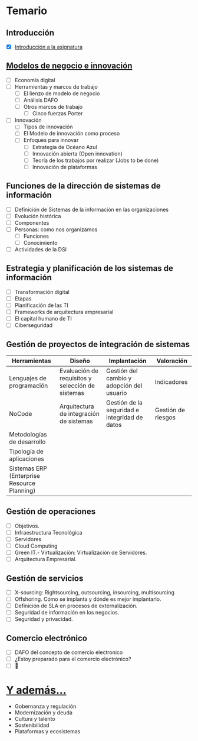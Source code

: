 # Temario

## Introducción

- [x] [Introducción a la asignatura](/temario/00-introduccionDSI.md)

## [Modelos de negocio e innovación](/temario/01-modelosNegocioInnovacion/README.md)

- [ ] Economía digital
- [ ] Herramientas y marcos de trabajo
  - [ ] El lienzo de modelo de negocio
  - [ ] Análisis DAFO
  - [ ] Otros marcos de trabajo
    - [ ] Cinco fuerzas Porter
- [ ] Innovación
  - [ ] Tipos de innovación
  - [ ] El Modelo de innovación como proceso
  - [ ] Enfoques para innovar
    - [ ] Estrategia de Océano Azul
    - [ ] Innovación abierta (Open innovation)
    - [ ] Teoría de los trabajos por realizar (Jobs to be done)
    - [ ] Innovación de plataformas

## Funciones de la dirección de sistemas de información

- [ ] Definición de Sistemas de la información en las organizaciones
- [ ] Evolución histórica
- [ ] Componentes
- [ ] Personas: como nos organizamos
  - [ ] Funciones
  - [ ] Conocimiento
- [ ] Actividades de la DSI

## Estrategia y planificación de los sistemas de información

- [ ] Transformación digital
- [ ] Etapas
- [ ] Planificación de las TI
- [ ] Frameworks de arquitectura empresarial
- [ ] El capital humano de TI
- [ ] Ciberseguridad

## Gestión de proyectos de integración de sistemas

|Herramientas|Diseño|Implantación|Valoración|
|-|-|-|-|
|Lenguajes de programación|Evaluación de requisitos y selección de sistemas|Gestión del cambio y adopción del usuario|Indicadores|
|NoCode|Arquitectura de integración de sistemas|Gestión de la seguridad e integridad de datos|Gestión de riesgos|
|Metodologías de desarrollo|
|Tipología de aplicaciones|
|Sistemas ERP (Enterprise Resource Planning)|

## Gestión de operaciones

- [ ] Objetivos.
- [ ] Infraestructura Tecnológica
- [ ] Servidores
- [ ] Cloud Computing
- [ ] Green IT.- Virtualización: Virtualización de Servidores.
- [ ] Arquitectura Empresarial.

## Gestión de servicios

- [ ] X-sourcing: Rightsourcing, outsourcing, insourcing, multisourcing
- [ ] Offshoring. Cómo se implanta y dónde es mejor implantarlo.
- [ ] Definición de SLA en procesos de externalización.
- [ ] Seguridad de información en los negocios.
- [ ] Seguridad y privacidad.

## Comercio electrónico

- [ ] DAFO del concepto de comercio electronico
- [ ] ¿Estoy preparado para el comercio electrónico?
- [ ] 🤔

# [Y además...](/documentos/refactoring/temasPropuestosCompleto.md)

- Gobernanza y regulación
- Modernización y deuda
- Cultura y talento
- Sostenibilidad
- Plataformas y ecosistemas
